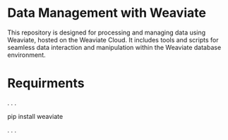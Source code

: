 # Data Management with Weaviate
This repository is designed for processing and managing data using Weaviate, hosted on the Weaviate Cloud. It includes tools and scripts for seamless data interaction and manipulation within the Weaviate database environment.

# Requirments
. . .

pip install weaviate

. . .
